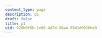 ```yaml
---
content_type: page
description: p1
draft: false
title: p1
uid: 920b0f6b-1e06-4d7d-98a4-9341d992bbe9
---
```

